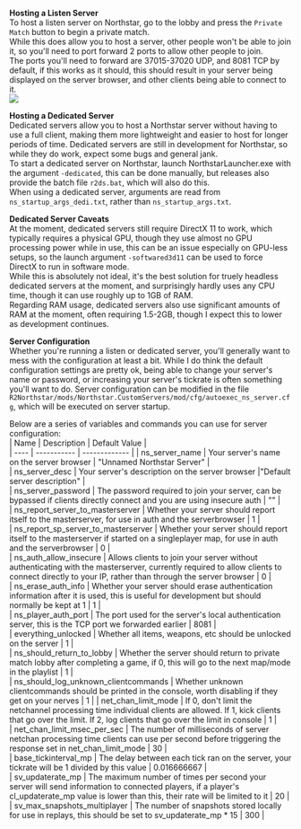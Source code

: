 **Hosting a Listen Server**  
To host a listen server on Northstar, go to the lobby and press the `Private Match` button to begin a private match.  
While this does allow you to host a server, other people won't be able to join it, so you'll need to port forward 2 ports to allow other people to join.  
The ports you'll need to forward are 37015-37020 UDP, and 8081 TCP by default, if this works as it should, this should result in your server being displayed on the server browser, and other clients being able to connect to it.  
![](https://raw.githubusercontent.com/R2Northstar/Northstar/main/wiki/lobbyprivatematch.png)  

**Hosting a Dedicated Server**  
Dedicated servers allow you to host a Northstar server without having to use a full client, making them more lightweight and easier to host for longer periods of time. Dedicated servers are still in development for Northstar, so while they do work, expect some bugs and general jank.  
To start a dedicated server on Northstar, launch NorthstarLauncher.exe with the argument `-dedicated`, this can be done manually, but releases also provide the batch file `r2ds.bat`, which will also do this.  
When using a dedicated server, arguments are read from `ns_startup_args_dedi.txt`, rather than `ns_startup_args.txt`.  
  
**Dedicated Server Caveats**  
At the moment, dedicated servers still require DirectX 11 to work, which typically requires a physical GPU, though they use almost no GPU processing power while in use, this can be an issue especially on GPU-less setups, so the launch argument `-softwared3d11` can be used to force DirectX to run in software mode.  
While this is absolutely not ideal, it's the best solution for truely headless dedicated servers at the moment, and surprisingly hardly uses any CPU time, though it can use roughly up to 1GB of RAM.  
Regarding RAM usage, dedicated servers also use significant amounts of RAM at the moment, often requiring 1.5-2GB, though I expect this to lower as development continues.  
  
**Server Configuration**  
Whether you're running a listen or dedicated server, you'll generally want to mess with the configuration at least a bit. While I do think the default configuration settings are pretty ok, being able to change your server's name or password, or increasing your server's tickrate is often something you'll want to do. Server configuration can be modified in the file `R2Northstar/mods/Northstar.CustomServers/mod/cfg/autoexec_ns_server.cfg`, which will be executed on server startup.  
  
Below are a series of variables and commands you can use for server configuration:  
| Name | Description | Default Value |  
| ---- | ----------- | ------------- | 
| ns_server_name | Your server's name on the server browser | "Unnamed Northstar Server" |  
| ns_server_desc | Your server's description on the server browser |"Default server description" |  
| ns_server_password | The password required to join your server, can be bypassed if clients directly connect and you are using insecure auth | "" |  
| ns_report_server_to_masterserver | Whether your server should report itself to the masterserver, for use in auth and the serverbrowser | 1 |  
| ns_report_sp_server_to_masterserver | Whether your server should report itself to the masterserver if started on a singleplayer map, for use in auth and the serverbrowser | 0 |  
| ns_auth_allow_insecure | Allows clients to join your server without authenticating with the masterserver, currently required to allow clients to connect directly to your IP, rather than through the server browser | 0 |  
| ns_erase_auth_info | Whether your server should erase authentication information after it is used, this is useful for development but should normally be kept at 1 | 1 |  
| ns_player_auth_port | The port used for the server's local authentication server, this is the TCP port we forwarded earlier | 8081 |  
| everything_unlocked | Whether all items, weapons, etc should be unlocked on the server | 1 |  
| ns_should_return_to_lobby | Whether the server should return to private match lobby after completing a game, if 0, this will go to the next map/mode in the playlist | 1 |  
| ns_should_log_unknown_clientcommands | Whether unknown clientcommands should be printed in the console, worth disabling if they get on your nerves | 1 |
| net_chan_limit_mode | If 0, don't limit the netchannel processing time individual clients are allowed. If 1, kick clients that go over the limit. If 2, log clients that go over the limit in console | 1 |  
| net_chan_limit_msec_per_sec | The number of milliseconds of server netchan processing time clients can use per second before triggering the response set in net_chan_limit_mode | 30 |  
| base_tickinterval_mp | The delay between each tick ran on the server, your tickrate will be 1 divided by this value | 0.016666667 |  
| sv_updaterate_mp | The maximum number of times per second your server will send information to connected players, if a player's cl_updaterate_mp value is lower than this, their rate will be limited to it | 20 |  
| sv_max_snapshots_multiplayer | The number of snapshots stored locally for use in replays, this should be set to sv_updaterate_mp * 15 | 300 |  
